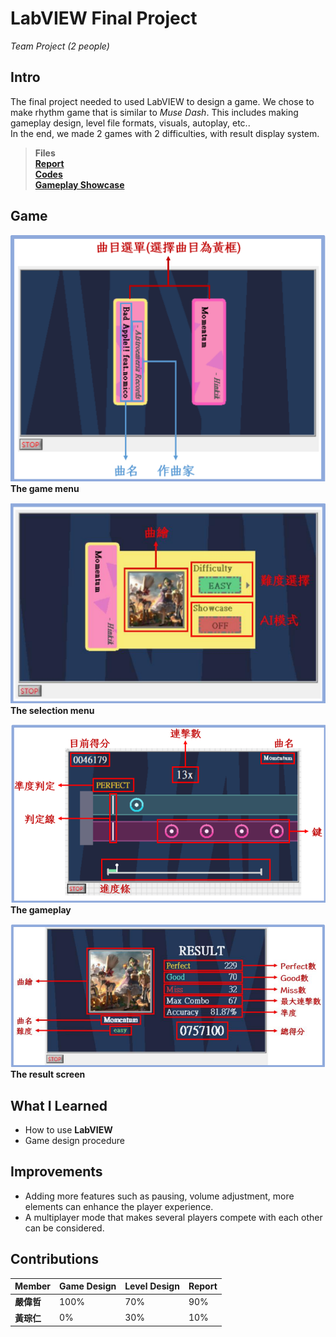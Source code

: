 # LabVIEW Final Project
*Team Project (2 people)*
## Intro
The final project needed to used LabVIEW to design a game. We chose to make rhythm game that is similar to *Muse Dash*. This includes making gameplay design, level file formats, visuals, autoplay, etc..  
In the end, we made 2 games with 2 difficulties, with result display system.

>**Files**  
[**Report**](https://github.com/Mars-1114/cs-portfolio/blob/main/2023%20Autumn%20-%20LabVIEW%20(game)/LabVIEW期末專案%20-%20簡易音樂遊戲.pdf)  
[**Codes**](https://github.com/Mars-1114/cs-portfolio/tree/main/2023%20Autumn%20-%20LabVIEW%20(game)/Rhythm%20Game)  
[**Gameplay Showcase**](https://www.youtube.com/watch?v=YGYGrdy6cf8)

## Game

![game-menu](../img/labview-game-menu.png)  
**The game menu**

![game-select](../img/labview-game-select.png)  
**The selection menu**

![gameplay](../img/labview-game.png)  
**The gameplay**

![game-result](../img/labview-game-result.png)  
**The result screen**

## What I Learned
- How to use **LabVIEW**
- Game design procedure

## Improvements
- Adding more features such as pausing, volume adjustment, more elements can enhance the player experience.
- A multiplayer mode that makes several players compete with each other can be considered.

## Contributions
| Member    | Game Design | Level Design | Report |
| ------    | ----------- | ------------ | ------ |
| **嚴偉哲** | 100%        | 70%          | 90%    |  
| **黃琮仁** | 0%          | 30%          | 10%    |
